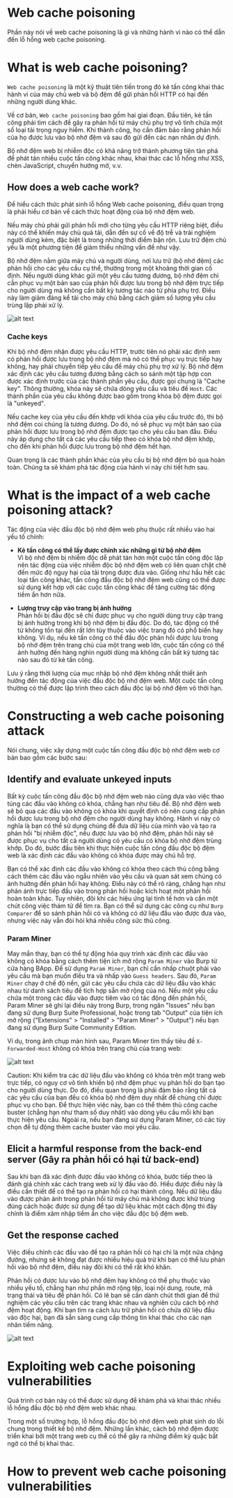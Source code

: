 # Web cache poisoning

Phần này nói về web cache poisoning là gì và những hành vi nào có thể dẫn đến lỗ hổng web cache poisoning.

# What is web cache poisoning?

`Web cache poisoning` là một kỹ thuật tiên tiến trong đó kẻ tấn công khai thác hành vi của máy chủ web và bộ đệm để gửi phản hồi HTTP có hại đến những người dùng khác.

Về cơ bản, `Web cache poisoning` bao gồm hai giai đoạn. Đầu tiên, kẻ tấn công phải tìm cách để gây ra phản hồi từ máy chủ phụ trợ vô tình chứa một số loại tải trọng nguy hiểm. Khi thành công, họ cần đảm bảo rằng phản hồi của họ được lưu vào bộ nhớ đệm và sau đó gửi đến các nạn nhân dự định.

Bộ nhớ đệm web bị nhiễm độc có khả năng trở thành phương tiện tàn phá để phát tán nhiều cuộc tấn công khác nhau, khai thác các lỗ hổng như XSS, chèn JavaScript, chuyển hướng mở, v.v.

## How does a web cache work?

Để hiểu cách thức phát sinh lỗ hổng Web cache poisoning, điều quan trọng là phải hiểu cơ bản về cách thức hoạt động của bộ nhớ đệm web.

Nếu máy chủ phải gửi phản hồi mới cho từng yêu cầu HTTP riêng biệt, điều này có thể khiến máy chủ quá tải, dẫn đến sự cố về độ trễ và trải nghiệm người dùng kém, đặc biệt là trong những thời điểm bận rộn. Lưu trữ đệm chủ yếu là một phương tiện để giảm thiểu những vấn đề như vậy.

Bộ nhớ đệm nằm giữa máy chủ và người dùng, nơi lưu trữ (bộ nhớ đệm) các phản hồi cho các yêu cầu cụ thể, thường trong một khoảng thời gian cố định. Nếu người dùng khác gửi một yêu cầu tương đương, bộ nhớ đệm chỉ cần phục vụ một bản sao của phản hồi được lưu trong bộ nhớ đệm trực tiếp cho người dùng mà không cần bất kỳ tương tác nào từ phía phụ trợ. Điều này làm giảm đáng kể tải cho máy chủ bằng cách giảm số lượng yêu cầu trùng lặp phải xử lý.

![alt text](image.png)

### Cache keys

Khi bộ nhớ đệm nhận được yêu cầu HTTP, trước tiên nó phải xác định xem có phản hồi được lưu trong bộ nhớ đệm mà nó có thể phục vụ trực tiếp hay không, hay phải chuyển tiếp yêu cầu để máy chủ phụ trợ xử lý. Bộ nhớ đệm xác định các yêu cầu tương đương bằng cách so sánh một tập hợp con được xác định trước của các thành phần yêu cầu, được gọi chung là "Cache key". Thông thường, khóa này sẽ chứa dòng yêu cầu và tiêu đề `Host`. Các thành phần của yêu cầu không được bao gồm trong khóa bộ đệm được gọi là "unkeyed".

Nếu cache key của yêu cầu đến khớp với khóa của yêu cầu trước đó, thì bộ nhớ đệm coi chúng là tương đương. Do đó, nó sẽ phục vụ một bản sao của phản hồi được lưu trong bộ nhớ đệm được tạo cho yêu cầu ban đầu. Điều này áp dụng cho tất cả các yêu cầu tiếp theo có khóa bộ nhớ đệm khớp, cho đến khi phản hồi được lưu trong bộ nhớ đệm hết hạn.

Quan trọng là các thành phần khác của yêu cầu bị bộ nhớ đệm bỏ qua hoàn toàn. Chúng ta sẽ khám phá tác động của hành vi này chi tiết hơn sau.

# What is the impact of a web cache poisoning attack?

Tác động của việc đầu độc bộ nhớ đệm web phụ thuộc rất nhiều vào hai yếu tố chính:

- **Kẻ tấn công có thể lấy được chính xác những gì từ bộ nhớ đệm**\
Vì bộ nhớ đệm bị nhiễm độc dễ phát tán hơn một cuộc tấn công độc lập nên tác động của việc nhiễm độc bộ nhớ đệm web có liên quan chặt chẽ đến mức độ nguy hại của tải trọng được đưa vào. Giống như hầu hết các loại tấn công khác, tấn công đầu độc bộ nhớ đệm web cũng có thể được sử dụng kết hợp với các cuộc tấn công khác để tăng cường tác động tiềm ẩn hơn nữa.

- **Lượng truy cập vào trang bị ảnh hưởng**\
Phản hồi bị đầu độc sẽ chỉ được phục vụ cho người dùng truy cập trang bị ảnh hưởng trong khi bộ nhớ đệm bị đầu độc. Do đó, tác động có thể từ không tồn tại đến rất lớn tùy thuộc vào việc trang đó có phổ biến hay không. Ví dụ, nếu kẻ tấn công có thể đầu độc phản hồi được lưu trong bộ nhớ đệm trên trang chủ của một trang web lớn, cuộc tấn công có thể ảnh hưởng đến hàng nghìn người dùng mà không cần bất kỳ tương tác nào sau đó từ kẻ tấn công.

Lưu ý rằng thời lượng của mục nhập bộ nhớ đệm không nhất thiết ảnh hưởng đến tác động của việc đầu độc bộ nhớ đệm web. Một cuộc tấn công thường có thể được lập trình theo cách đầu độc lại bộ nhớ đệm vô thời hạn.

# Constructing a web cache poisoning attack

Nói chung, việc xây dựng một cuộc tấn công đầu độc bộ nhớ đệm web cơ bản bao gồm các bước sau:

## Identify and evaluate unkeyed inputs

Bất kỳ cuộc tấn công đầu độc bộ nhớ đệm web nào cũng dựa vào việc thao túng các đầu vào không có khóa, chẳng hạn như tiêu đề. Bộ nhớ đệm web sẽ bỏ qua các đầu vào không có khóa khi quyết định có nên cung cấp phản hồi được lưu trong bộ nhớ đệm cho người dùng hay không. Hành vi này có nghĩa là bạn có thể sử dụng chúng để đưa dữ liệu của mình vào và tạo ra phản hồi "bị nhiễm độc", nếu được lưu vào bộ nhớ đệm, phản hồi này sẽ được phục vụ cho tất cả người dùng có yêu cầu có khóa bộ nhớ đệm trùng khớp. Do đó, bước đầu tiên khi thực hiện cuộc tấn công đầu độc bộ đệm web là xác định các đầu vào không có khóa được máy chủ hỗ trợ.

Bạn có thể xác định các đầu vào không có khóa theo cách thủ công bằng cách thêm các đầu vào ngẫu nhiên vào yêu cầu và quan sát xem chúng có ảnh hưởng đến phản hồi hay không. Điều này có thể rõ ràng, chẳng hạn như phản ánh trực tiếp đầu vào trong phản hồi hoặc kích hoạt một phản hồi hoàn toàn khác. Tuy nhiên, đôi khi các hiệu ứng lại tinh tế hơn và cần một chút công việc thám tử để tìm ra. Bạn có thể sử dụng các công cụ như `Burp Comparer` để so sánh phản hồi có và không có dữ liệu đầu vào được đưa vào, nhưng việc này vẫn đòi hỏi khá nhiều công sức thủ công.

### Param Miner

May mắn thay, bạn có thể tự động hóa quy trình xác định các đầu vào không có khóa bằng cách thêm tiện ích mở rộng `Param Miner` vào Burp từ cửa hàng BApp. Để sử dụng `Param Miner`, bạn chỉ cần nhấp chuột phải vào yêu cầu mà bạn muốn điều tra và nhấp vào `Guess headers`. Sau đó, `Param Miner` chạy ở chế độ nền, gửi các yêu cầu chứa các dữ liệu đầu vào khác nhau từ danh sách tiêu đề tích hợp sẵn mở rộng của nó. Nếu một yêu cầu chứa một trong các đầu vào được tiêm vào có tác động đến phản hồi, Param Miner sẽ ghi lại điều này trong Burp, trong ngăn "Issues" nếu bạn đang sử dụng Burp Suite Professional, hoặc trong tab "Output" của tiện ích mở rộng ("Extensions" > "Installed" > "Param Miner" > "Output") nếu bạn đang sử dụng Burp Suite Community Edition.

Ví dụ, trong ảnh chụp màn hình sau, Param Miner tìm thấy tiêu đề `X-Forwarded-Host` không có khóa trên trang chủ của trang web:

![alt text](image-1.png)

Caution: Khi kiểm tra các dữ liệu đầu vào không có khóa trên một trang web trực tiếp, có nguy cơ vô tình khiến bộ nhớ đệm phục vụ phản hồi do bạn tạo cho người dùng thực. Do đó, điều quan trọng là phải đảm bảo rằng tất cả các yêu cầu của bạn đều có khóa bộ nhớ đệm duy nhất để chúng chỉ được phục vụ cho bạn. Để thực hiện việc này, bạn có thể thêm thủ công cache buster (chẳng hạn như tham số duy nhất) vào dòng yêu cầu mỗi khi bạn thực hiện yêu cầu. Ngoài ra, nếu bạn đang sử dụng Param Miner, có các tùy chọn để tự động thêm cache buster vào mọi yêu cầu.

## Elicit a harmful response from the back-end server (Gây ra phản hồi có hại từ back-end)

Sau khi bạn đã xác định được đầu vào không có khóa, bước tiếp theo là đánh giá chính xác cách trang web xử lý đầu vào đó. Hiểu được điều này là điều cần thiết để có thể tạo ra phản hồi có hại thành công. Nếu dữ liệu đầu vào được phản ánh trong phản hồi từ máy chủ mà không được khử trùng đúng cách hoặc được sử dụng để tạo dữ liệu khác một cách động thì đây chính là điểm xâm nhập tiềm ẩn cho việc đầu độc bộ đệm web.

## Get the response cached

Việc điều chỉnh các đầu vào để tạo ra phản hồi có hại chỉ là một nửa chặng đường, nhưng sẽ không đạt được nhiều hiệu quả trừ khi bạn có thể lưu phản hồi vào bộ nhớ đệm, điều này đôi khi có thể rất khó khăn. 

Phản hồi có được lưu vào bộ nhớ đệm hay không có thể phụ thuộc vào nhiều yếu tố, chẳng hạn như phần mở rộng tệp, loại nội dung, route, mã trạng thái và tiêu đề phản hồi. Có lẽ bạn sẽ cần dành chút thời gian để thử nghiệm các yêu cầu trên các trang khác nhau và nghiên cứu cách bộ nhớ đệm hoạt động. Khi bạn tìm ra cách lưu trữ phản hồi có chứa dữ liệu đầu vào độc hại, bạn đã sẵn sàng cung cấp thông tin khai thác cho các nạn nhân tiềm năng.

![alt text](image-2.png)

# Exploiting web cache poisoning vulnerabilities

Quá trình cơ bản này có thể được sử dụng để khám phá và khai thác nhiều lỗ hổng đầu độc bộ nhớ đệm web khác nhau.

Trong một số trường hợp, lỗ hổng đầu độc bộ nhớ đệm web phát sinh do lỗi chung trong thiết kế bộ nhớ đệm. Những lần khác, cách bộ nhớ đệm được triển khai bởi một trang web cụ thể có thể gây ra những điểm kỳ quặc bất ngờ có thể bị khai thác.

# How to prevent web cache poisoning vulnerabilities


























